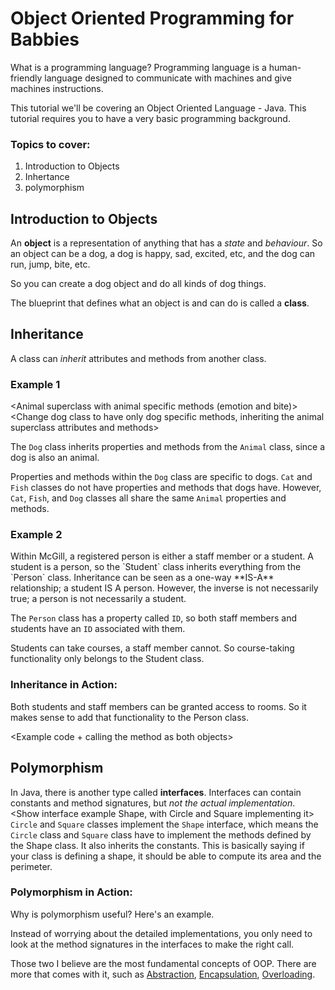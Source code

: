 # Object Oriented Programming for Babbies

What is a programming language? Programming language is a human-friendly language designed to communicate with machines and give machines instructions.

This tutorial we'll be covering an Object Oriented Language - Java. This tutorial requires you to have a very basic programming background.

### Topics to cover:
1. Introduction to Objects
1. Inhertance
1. polymorphism

## Introduction to Objects
An **object** is a representation of anything that has a <span class="blue">*state*</span> and <span class="red">*behaviour*</span>. So an object can be a dog, a dog is <span class="blue">happy</span>, <span class="blue">sad</span>, <span class="blue">excited</span>, etc, and the dog can <span class="red">run</span>, <span class="red">jump</span>, <span class="red">bite</span>, etc.

<Create a little Java app that shows images of dogs doing things corresponding to the function>

So you can create a dog object and do all kinds of dog things.

The blueprint that defines what an object <span class="blue">is</span> and can <span class="red">do</span> is called a **class**.

## Inheritance
A class can *inherit* attributes and methods from another class.

### Example 1
<Animal superclass with animal specific methods (emotion and bite)>
<Change dog class to have only dog specific methods, inheriting the animal superclass attributes and methods>

The `Dog` class inherits properties and methods from the `Animal` class, since a dog is also an animal. 

Properties and methods within the `Dog` class are specific to dogs. `Cat` and `Fish` classes do not have properties and methods that dogs have. However, `Cat`, `Fish`, and `Dog` classes all share the same `Animal` properties and methods. 

### Example 2
<Student class extending a Person class>
Within McGill, a registered person is either a staff member or a student.
A student is a person, so the `Student` class inherits everything from the `Person` class. Inheritance can be seen as a one-way **IS-A** relationship; a student IS A person. However, the inverse is not necessarily true; a person is not necessarily a student.

The `Person` class has a property called `ID`, so both staff members and students have an `ID` associated with them.

Students can take courses, a staff member cannot. So course-taking functionality only belongs to the Student class.

### Inheritance in Action:
Both students and staff members can be granted access to rooms. So it makes sense to add that functionality to the Person class.

<Example code + calling the method as both objects>

## Polymorphism
In Java, there is another type called **interfaces**. Interfaces can contain constants and method signatures, but *not the actual implementation*.
<Show interface example Shape, with Circle and Square implementing it>
`Circle` and `Square` classes implement the `Shape` interface, which means the `Circle` class and `Square` class have to implement the methods defined by the Shape class. It also inherits the constants. This is basically saying if your class is defining a shape, it should be able to compute its area and the perimeter.

### Polymorphism in Action:
Why is polymorphism useful? Here's an example.
<A function that can take in a superclass as input parameter>

Instead of worrying about the detailed implementations, you only need to look at the method signatures in the interfaces to make the right call.

Those two I believe are the most fundamental concepts of OOP. There are more that comes with it, such as [Abstraction][abstraction], [Encapsulation][encapsulation], [Overloading][overloading].

[abstraction]: https://docs.oracle.com/javase/tutorial/java/IandI/abstract.html "Abstraction in Java"
[encapsulation]: https://en.wikipedia.org/wiki/Encapsulation_(computer_programming) "Encapsulation"
[overloading]: http://beginnersbook.com/2013/05/method-overloading/ "Overloading in Java"